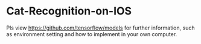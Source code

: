 # Cat-Recognition-on-IOS

Pls view https://github.com/tensorflow/models for further information, such as environment setting and how to implement in your own computer.
